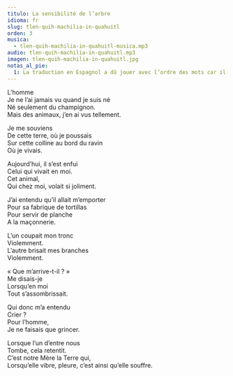```yaml
---
titulo: La sensibilité de l’arbre
idioma: fr
slug: tlen-quih-machilia-in-quahuitl
orden: 3
musica: 
  - tlen-quih-machilia-in-quahuitl-musica.mp3
audio: tlen-quih-machilia-in-quahuitl.mp3
imagen: tlen-quih-machilia-in-quahuitl.jpg
notas_al_pie:
  1: La traduction en Espagnol a dû jouer avec l’ordre des mots car il fallait conserver la rime du poème en Nahuatl.
---
```


L’homme<br>
Je ne l’ai jamais vu quand je suis né<br>
Né seulement du champignon.<br>
Mais des animaux, j’en ai vus tellement.<br>

Je me souviens<br>
De cette terre, où je poussais<br>
Sur cette colline au bord du ravin<br>
Où je vivais.<br>

Aujourd’hui, il s’est enfui<br>
Celui qui vivait en moi.<br>
Cet animal,<br>
Qui chez moi, volait si joliment.<br>

J’ai entendu qu’il allait m’emporter<br>
Pour sa fabrique de tortillas<br>
Pour servir de planche<br>
A la maçonnerie.<br>

L’un coupait mon tronc<br>
Violemment.<br>
L’autre brisait mes branches<br>
Violemment.<br>

« Que m’arrive-t-il ? »<br>
Me disais-je<br>
Lorsqu’en moi<br>
Tout s’assombrissait.<br>

Qui donc m’a entendu<br>
Crier ?<br>
Pour l’homme,<br>
Je ne faisais que grincer.<br>

Lorsque l’un d’entre nous<br>
Tombe, cela retentit.<br>
C’est notre Mère la Terre qui,<br>
Lorsqu’elle vibre, pleure, c’est ainsi qu’elle souffre.<br>

